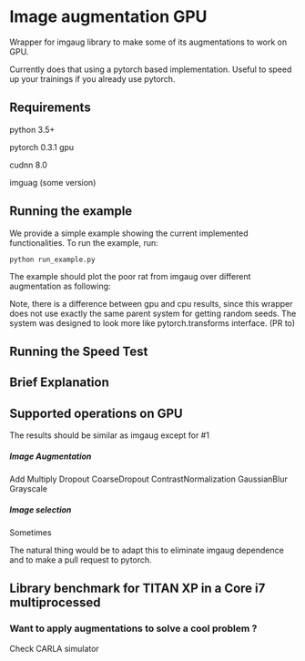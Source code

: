 Image augmentation GPU
======================


Wrapper for imgaug library to make some of its augmentations
 to work on GPU.
 
Currently does that using a pytorch based implementation.
Useful to speed up your trainings if you already use pytorch.



Requirements
-------

python 3.5+

pytorch 0.3.1 gpu

cudnn 8.0

imguag (some version)



Running the example
------

We provide a simple example showing the current implemented functionalities.
To run the example, run:

    python run_example.py
    
The example should plot the poor rat from imgaug over different
augmentation as following:



Note, there is a difference between gpu and cpu results,
since this wrapper does not use exactly the same parent system
for getting random seeds. The system was designed to
look more like pytorch.transforms interface. (PR to)


Running the Speed Test
-----------



    
Brief Explanation
-------------



Supported operations on GPU
--------------------
The results should be similar as imgaug except for #1

##### Image Augmentation
Add
Multiply
Dropout
CoarseDropout
ContrastNormalization
GaussianBlur
Grayscale


##### Image selection

Sometimes


The natural thing would be to adapt this to eliminate 
imgaug dependence and to make a pull request to pytorch.








Library benchmark for TITAN XP in a Core i7 multiprocessed
-----




### Want to apply augmentations to solve a cool problem ?
Check CARLA simulator
